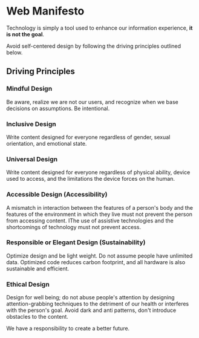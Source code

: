 # Web Manifesto
Technology is simply a tool used to enhance our information experience, **it is not the goal**. 

Avoid self-centered design by following the driving principles outlined below.

## Driving Principles

### Mindful Design
Be aware, realize we are not our users, and recognize when we base decisions on assumptions. Be intentional.

### Inclusive Design
Write content designed for everyone regardless of gender, sexual orientation, and emotional state.

### Universal Design
Write content designed for everyone regardless of physical ability, device used to access, and the limitations the device forces on the human.

### Accessible Design (Accessibility)
A mismatch in interaction between the features of a person's body and the features of the environment in which they live must not prevent the person from accessing content. IThe use of assistive technologies and the shortcomings of technology must not prevent access.

### Responsible or Elegant Design (Sustainability)
Optimize design and be light weight. Do not assume people have unlimited data. Optimized code reduces carbon footprint, and all hardware is also sustainable and efficient.

### Ethical Design
Design for well being; do not abuse people's attention by designing attention-grabbing techniques to the detriment of our health or interferes with the person's goal. Avoid dark and anti patterns, don't introduce obstacles to the content.

We have a responsibility to create a better future.
